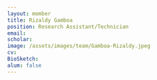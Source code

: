 ```yaml
---
layout: member
title: Rizaldy Gamboa
position: Research Assistant/Technician
email: 
scholar: 
image: /assets/images/team/Gamboa-Rizaldy.jpeg
cv: 
BioSketch: 
alum: false
---
```


